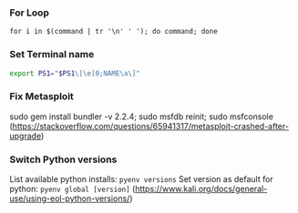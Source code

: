 ### For Loop
`for i in $(command | tr '\n' ' '); do command; done`

### Set Terminal name
```bash
export PS1="$PS1\[\e]0;NAME\a\]"
```
### Fix Metasploit
sudo gem install bundler -v 2.2.4; sudo msfdb reinit; sudo msfconsole
(https://stackoverflow.com/questions/65941317/metasploit-crashed-after-upgrade)


### Switch Python versions
List available python installs: `pyenv versions`
Set version as default for python: `pyenv global [version]`
(https://www.kali.org/docs/general-use/using-eol-python-versions/)
